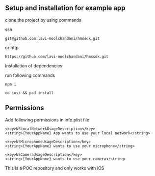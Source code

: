 ## Setup and installation for example app

clone the project by using commands

ssh
```
git@github.com:lavi-moolchandani/hmssdk.git
```

or http
```
https://github.com/lavi-moolchandani/hmssdk.git
```

Installation of dependencies

run following commands

```
npm i

cd ios/ && pod install
```

## Permissions
Add following permissions in info.plist file
```
<key>NSLocalNetworkUsageDescription</key>
<string>{YourAppName} App wants to use your local network</string>

<key>NSMicrophoneUsageDescription</key>
<string>{YourAppName} wants to use your microphone</string>

<key>NSCameraUsageDescription</key>
<string>{YourAppName} wants to use your camera</string>

```

This is a POC repository and only works with iOS
